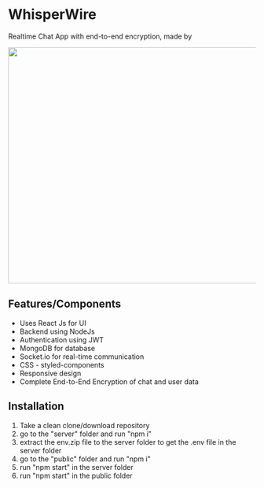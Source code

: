 # WhisperWire
Realtime Chat App with end-to-end encryption, made by 


<img src="https://github.com/aayushjha5/reactchatapp/blob/master/preview.gif" width=920 height=480>

## Features/Components
- Uses React Js for UI
- Backend using NodeJs
- Authentication using JWT
- MongoDB for database 
- Socket.io for real-time communication
- CSS - styled-components
- Responsive design
- Complete End-to-End Encryption of chat and user data

## Installation
1. Take a clean clone/download repository
2. go to the "server" folder and run "npm i"
3. extract the env.zip file to the server folder to get the .env file in the server folder
4. go to the "public" folder and run "npm i"
5. run "npm start" in the server folder
6. run "npm start" in the public folder
